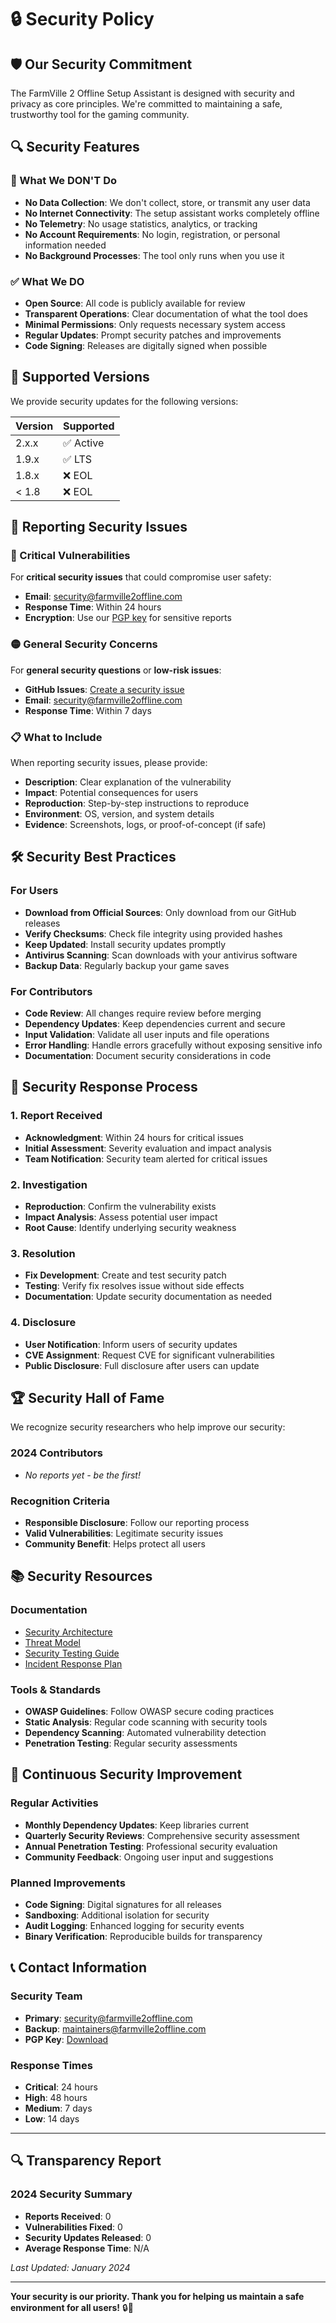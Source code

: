 # 🔒 Security Policy

## 🛡️ Our Security Commitment

The FarmVille 2 Offline Setup Assistant is designed with security and privacy as core principles. We're committed to maintaining a safe, trustworthy tool for the gaming community.

## 🔍 Security Features

### 🚫 What We DON'T Do
- **No Data Collection**: We don't collect, store, or transmit any user data
- **No Internet Connectivity**: The setup assistant works completely offline
- **No Telemetry**: No usage statistics, analytics, or tracking
- **No Account Requirements**: No login, registration, or personal information needed
- **No Background Processes**: The tool only runs when you use it

### ✅ What We DO
- **Open Source**: All code is publicly available for review
- **Transparent Operations**: Clear documentation of what the tool does
- **Minimal Permissions**: Only requests necessary system access
- **Regular Updates**: Prompt security patches and improvements
- **Code Signing**: Releases are digitally signed when possible

## 🔐 Supported Versions

We provide security updates for the following versions:

| Version | Supported |
|---------|-----------|
| 2.x.x   | ✅ Active |
| 1.9.x   | ✅ LTS    |
| 1.8.x   | ❌ EOL    |
| < 1.8   | ❌ EOL    |

## 🚨 Reporting Security Issues

### 🔴 Critical Vulnerabilities
For **critical security issues** that could compromise user safety:
- **Email**: security@farmville2offline.com
- **Response Time**: Within 24 hours
- **Encryption**: Use our [PGP key](docs/PGP_KEY.txt) for sensitive reports

### 🟡 General Security Concerns
For **general security questions** or **low-risk issues**:
- **GitHub Issues**: [Create a security issue](https://github.com/FarmVille-2-Country-Escape-Offline-Free/farmville2-country-escape-offline-setup-assistant/issues/new?template=security_report.md)
- **Email**: security@farmville2offline.com
- **Response Time**: Within 7 days

### 📋 What to Include
When reporting security issues, please provide:
- **Description**: Clear explanation of the vulnerability
- **Impact**: Potential consequences for users
- **Reproduction**: Step-by-step instructions to reproduce
- **Environment**: OS, version, and system details
- **Evidence**: Screenshots, logs, or proof-of-concept (if safe)

## 🛠️ Security Best Practices

### For Users
- **Download from Official Sources**: Only download from our GitHub releases
- **Verify Checksums**: Check file integrity using provided hashes
- **Keep Updated**: Install security updates promptly
- **Antivirus Scanning**: Scan downloads with your antivirus software
- **Backup Data**: Regularly backup your game saves

### For Contributors
- **Code Review**: All changes require review before merging
- **Dependency Updates**: Keep dependencies current and secure
- **Input Validation**: Validate all user inputs and file operations
- **Error Handling**: Handle errors gracefully without exposing sensitive info
- **Documentation**: Document security considerations in code

## 🔄 Security Response Process

### 1. Report Received
- **Acknowledgment**: Within 24 hours for critical issues
- **Initial Assessment**: Severity evaluation and impact analysis
- **Team Notification**: Security team alerted for critical issues

### 2. Investigation
- **Reproduction**: Confirm the vulnerability exists
- **Impact Analysis**: Assess potential user impact
- **Root Cause**: Identify underlying security weakness

### 3. Resolution
- **Fix Development**: Create and test security patch
- **Testing**: Verify fix resolves issue without side effects
- **Documentation**: Update security documentation as needed

### 4. Disclosure
- **User Notification**: Inform users of security updates
- **CVE Assignment**: Request CVE for significant vulnerabilities
- **Public Disclosure**: Full disclosure after users can update

## 🏆 Security Hall of Fame

We recognize security researchers who help improve our security:

### 2024 Contributors
- *No reports yet - be the first!*

### Recognition Criteria
- **Responsible Disclosure**: Follow our reporting process
- **Valid Vulnerabilities**: Legitimate security issues
- **Community Benefit**: Helps protect all users

## 📚 Security Resources

### Documentation
- [Security Architecture](docs/SECURITY_ARCHITECTURE.md)
- [Threat Model](docs/THREAT_MODEL.md)
- [Security Testing Guide](docs/SECURITY_TESTING.md)
- [Incident Response Plan](docs/INCIDENT_RESPONSE.md)

### Tools & Standards
- **OWASP Guidelines**: Follow OWASP secure coding practices
- **Static Analysis**: Regular code scanning with security tools
- **Dependency Scanning**: Automated vulnerability detection
- **Penetration Testing**: Regular security assessments

## 🚀 Continuous Security Improvement

### Regular Activities
- **Monthly Dependency Updates**: Keep libraries current
- **Quarterly Security Reviews**: Comprehensive security assessment
- **Annual Penetration Testing**: Professional security evaluation
- **Community Feedback**: Ongoing user input and suggestions

### Planned Improvements
- **Code Signing**: Digital signatures for all releases
- **Sandboxing**: Additional isolation for security
- **Audit Logging**: Enhanced logging for security events
- **Binary Verification**: Reproducible builds for transparency

## 📞 Contact Information

### Security Team
- **Primary**: security@farmville2offline.com
- **Backup**: maintainers@farmville2offline.com
- **PGP Key**: [Download](docs/PGP_KEY.txt)

### Response Times
- **Critical**: 24 hours
- **High**: 48 hours
- **Medium**: 7 days
- **Low**: 14 days

---

## 🔍 Transparency Report

### 2024 Security Summary
- **Reports Received**: 0
- **Vulnerabilities Fixed**: 0  
- **Security Updates Released**: 0
- **Average Response Time**: N/A

*Last Updated: January 2024*

---

**Your security is our priority. Thank you for helping us maintain a safe environment for all users!** 🔒🚜 